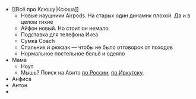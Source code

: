 - [[Всё про Ксюшу|Ксюша]]
	- Новые наушники Airpods. На старых один динамик плохой. Да и в целом тихие
	- Айфон новый. Но стоит он немало.
	- Подставка для телефона Икеа
	- Сумка Coach
	- Спальник и рюкзак — чтобы не было отговорок от походов
	- Нормальное постельное бельё и одеяло
- Мама
	- Ноут
	- Мышь? Поиск на Авито [по России](https://www.avito.ru/all/tovary_dlya_kompyutera/klaviatury_i_myshi-ASgBAgICAUTGB7xO?f=ASgBAgICAkTGB7xOsLMU_qGPAw&q=%D0%BC%D1%8B%D1%88%D1%8C+xiaomi), [по Иркутску](https://www.avito.ru/irkutsk/tovary_dlya_kompyutera/klaviatury_i_myshi-ASgBAgICAUTGB7xO?f=ASgBAgICAkTGB7xOsLMU_qGPAw&q=%D0%BC%D1%8B%D1%88%D1%8C+xiaomi).
- Анфиса
- Антон
- 